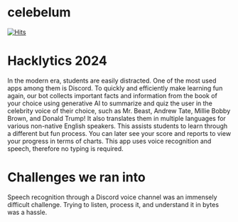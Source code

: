 # celebelum
[![Hits](https://hits.seeyoufarm.com/api/count/incr/badge.svg?url=https%3A%2F%2Fgithub.com%2Fdhawal-arora%2FCelebelum-AI&count_bg=%23FD9801&title_bg=%23270A0A&icon=&icon_color=%23A64141&title=hits&edge_flat=false)](https://hits.seeyoufarm.com)

# Hacklytics 2024 

In the modern era, students are easily distracted. One of the most used apps among them is Discord. To quickly and efficiently make learning fun again, our bot collects important facts and information from the book of your choice using generative AI to summarize and quiz the user in the celebrity voice of their choice, such as Mr. Beast, Andrew Tate, Millie Bobby Brown, and Donald Trump! It also translates them in multiple languages for various non-native English speakers. This assists students to learn through a different but fun process. You can later see your score and reports to view your progress in terms of charts. This app uses voice recognition and speech, therefore no typing is required.

# Challenges we ran into
Speech recognition through a Discord voice channel was an immensely difficult challenge. Trying to listen, process it, and understand it in bytes was a hassle.

